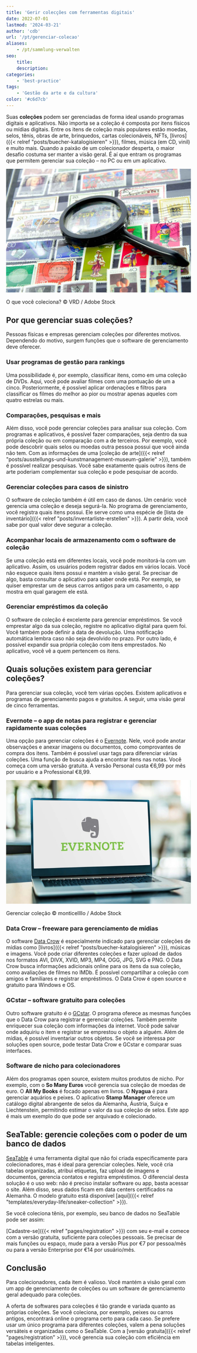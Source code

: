 ```yaml
---
title: 'Gerir colecções com ferramentas digitais'
date: 2022-07-01
lastmod: '2024-03-21'
author: 'cdb'
url: '/pt/gerenciar-colecao'
aliases:
    - /pt/sammlung-verwalten
seo:
    title:
    description:
categories:
    - 'best-practice'
tags:
    - 'Gestão da arte e da cultura'
color: '#c6d7cb'
---
```


Suas **coleções** podem ser gerenciadas de forma ideal usando programas digitais e aplicativos. Não importa se a coleção é composta por itens físicos ou mídias digitais. Entre os itens de coleção mais populares estão moedas, selos, tênis, obras de arte, brinquedos, cartas colecionáveis, NFTs, [livros]({{< relref "posts/buecher-katalogisieren" >}}), filmes, música (em CD, vinil) e muito mais. Quando a paixão de um colecionador desperta, o maior desafio costuma ser manter a visão geral. É aí que entram os programas que permitem gerenciar sua coleção – no PC ou em um aplicativo.

![Gerencie toda a sua coleção de selos com uma ferramenta digital.](Sammlung-verwalten_AdobeStock_21666861_bearbeitet.jpg)

O que você coleciona? © VRD / Adobe Stock

## Por que gerenciar suas coleções?

Pessoas físicas e empresas gerenciam coleções por diferentes motivos. Dependendo do motivo, surgem funções que o software de gerenciamento deve oferecer.

### Usar programas de gestão para rankings

Uma possibilidade é, por exemplo, classificar itens, como em uma coleção de DVDs. Aqui, você pode avaliar filmes com uma pontuação de um a cinco. Posteriormente, é possível aplicar ordenações e filtros para classificar os filmes do melhor ao pior ou mostrar apenas aqueles com quatro estrelas ou mais.

### Comparações, pesquisas e mais

Além disso, você pode gerenciar coleções para analisar sua coleção. Com programas e aplicativos, é possível fazer comparações, seja dentro da sua própria coleção ou em comparação com a de terceiros. Por exemplo, você pode descobrir quais selos ou moedas outra pessoa possui que você ainda não tem. Com as informações de uma [coleção de arte]({{< relref "posts/ausstellungs-und-kunstmanagement-museum-galerie" >}}), também é possível realizar pesquisas. Você sabe exatamente quais outros itens de arte poderiam complementar sua coleção e pode pesquisar de acordo.

### Gerenciar coleções para casos de sinistro

O software de coleção também é útil em caso de danos. Um cenário: você gerencia uma coleção e deseja segurá-la. No programa de gerenciamento, você registra quais itens possui. Ele serve como uma espécie de [lista de inventário]({{< relref "posts/inventarliste-erstellen" >}}). A partir dela, você sabe por qual valor deve segurar a coleção.

### Acompanhar locais de armazenamento com o software de coleção

Se uma coleção está em diferentes locais, você pode monitorá-la com um aplicativo. Assim, os usuários podem registrar dados em vários locais. Você não esquece quais itens possui e mantém a visão geral. Se precisar de algo, basta consultar o aplicativo para saber onde está. Por exemplo, se quiser emprestar um de seus carros antigos para um casamento, o app mostra em qual garagem ele está.

### Gerenciar empréstimos da coleção

O software de coleção é excelente para gerenciar empréstimos. Se você emprestar algo da sua coleção, registre no aplicativo digital para quem foi. Você também pode definir a data de devolução. Uma notificação automática lembra caso não seja devolvido no prazo. Por outro lado, é possível expandir sua própria coleção com itens emprestados. No aplicativo, você vê a quem pertencem os itens.

## Quais soluções existem para gerenciar coleções?

Para gerenciar sua coleção, você tem várias opções. Existem aplicativos e programas de gerenciamento pagos e gratuitos. A seguir, uma visão geral de cinco ferramentas.

### Evernote – o app de notas para registrar e gerenciar rapidamente suas coleções

Uma opção para gerenciar coleções é o [Evernote](https://evernote.com/intl/de). Nele, você pode anotar observações e anexar imagens ou documentos, como comprovantes de compra dos itens. Também é possível usar tags para diferenciar várias coleções. Uma função de busca ajuda a encontrar itens nas notas. Você começa com uma versão gratuita. A versão Personal custa €6,99 por mês por usuário e a Professional €8,99.

![Alguém usa o Evernote para gerenciar sua coleção.](Sammlung-verwalten_AdobeStock_391017788_bearbeitet-711x474.jpg)

Gerenciar coleção © monticellllo / Adobe Stock

### Data Crow – freeware para gerenciamento de mídias

O software [Data Crow](https://www.datacrow.net/) é especialmente indicado para gerenciar coleções de mídias como [livros]({{< relref "posts/buecher-katalogisieren" >}}), músicas e imagens. Você pode criar diferentes coleções e fazer upload de dados nos formatos AVI, DIVX, XVID, MP3, MP4, OGG, JPG, SVG e PNG. O Data Crow busca informações adicionais online para os itens da sua coleção, como avaliações de filmes no IMDb. É possível compartilhar a coleção com amigos e familiares e registrar empréstimos. O Data Crow é open source e gratuito para Windows e OS.

### GCstar – software gratuito para coleções

Outro software gratuito é o [GCstar](http://www.gcstar.org/). O programa oferece as mesmas funções que o Data Crow para registrar e gerenciar coleções. Também permite enriquecer sua coleção com informações da internet. Você pode salvar onde adquiriu o item e registrar se emprestou o objeto a alguém. Além de mídias, é possível inventariar outros objetos. Se você se interessa por soluções open source, pode testar Data Crow e GCstar e comparar suas interfaces.

### Software de nicho para colecionadores

Além dos programas open source, existem muitos produtos de nicho. Por exemplo, com o **So Many Euros** você gerencia sua coleção de moedas de euro. O **All My Books** é focado apenas em livros. O **Nyagua** é para gerenciar aquários e peixes. O aplicativo **Stamp Manager** oferece um catálogo digital abrangente de selos da Alemanha, Áustria, Suíça e Liechtenstein, permitindo estimar o valor da sua coleção de selos. Este app é mais um exemplo do que pode ser arquivado e colecionado.

## SeaTable: gerencie coleções com o poder de um banco de dados

[SeaTable](https://de.wikipedia.org/wiki/SeaTable) é uma ferramenta digital que não foi criada especificamente para colecionadores, mas é ideal para gerenciar coleções. Nele, você cria tabelas organizadas, atribui etiquetas, faz upload de imagens e documentos, gerencia contatos e registra empréstimos. O diferencial desta solução é o uso web: não é preciso instalar software ou app, basta acessar o site. Além disso, seus dados ficam em data centers certificados na Alemanha. O modelo gratuito está disponível [aqui]({{< relref "templates/everyday-life/sneaker-collection" >}}).

Se você coleciona tênis, por exemplo, seu banco de dados no SeaTable pode ser assim:

[Cadastre-se]({{< relref "pages/registration" >}}) com seu e-mail e comece com a versão gratuita, suficiente para coleções pessoais. Se precisar de mais funções ou espaço, mude para a versão Plus por €7 por pessoa/mês ou para a versão Enterprise por €14 por usuário/mês.

## Conclusão

Para colecionadores, cada item é valioso. Você mantém a visão geral com um app de gerenciamento de coleções ou um software de gerenciamento geral adequado para coleções.

A oferta de softwares para coleções é tão grande e variada quanto as próprias coleções. Se você coleciona, por exemplo, peixes ou carros antigos, encontrará online o programa certo para cada caso. Se prefere usar um único programa para diferentes coleções, valem a pena soluções versáteis e organizadas como o SeaTable. Com a [versão gratuita]({{< relref "pages/registration" >}}), você gerencia sua coleção com eficiência em tabelas inteligentes.
